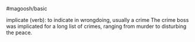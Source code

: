 #magoosh/basic

implicate (verb): to indicate in wrongdoing, usually a crime 
The crime boss was implicated for a long list of crimes, ranging from murder to disturbing the peace. 

